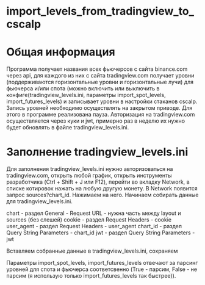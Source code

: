 # import_levels_from_tradingview_to_cscalp

# Общая информация
Программа получает названия всех фьючерсов с сайта binance.com через api, для каждого из них с сайта tradingview.com получает уровни (поддерживаются горизонтальные уровни и горизонтальные лучи) для фьючерса и/или спота (можно включить или выключить в конфиге(tradingview_levels.ini, параметры import_spot_levels, import_futures_levels) и записывает уровни в настройки стаканов cscalp.
Запись уровней необходимо осуществлять на закрытом приводе. Для этого в программе реализована пауза.
Авторизация на tradingview.com осуществляется через куки и jwt, примерно раз в неделю их нужно будет обновлять в файле tradingview_levels.ini.


# Заполнение tradingview_levels.ini
Для заполнения tradingview_levels.ini нужно авторизоваться на tradingview.com, открыть любой график, открыть инструменты разработчика (Ctrl + Shift + J или F12), перейти во вкладку Network, в списке котировок нажать на любую другую монету. В Network появится запрос sources?chart_id. Нажимаем на него. Начинаем собирать данные для tradingview_levels.ini.

chart - раздел General - Request URL - нужна часть между layout и sources (без слешей)
cookie - раздел Request Headers - cookie
user_agent - раздел Request Headers - user_agent
chart_id - раздел Query String Parameters - chart_id
jwt - раздел Query String Parameters - jwt

Вставляем собранные данные в tradingview_levels.ini, сохраняем

Параметры import_spot_levels, import_futures_levels отвечают за парсинг уровней для спота и фьючерса соответсвенно (True - парсим, False - не парсим (я использую только import_futures_levels так быстрее)).

